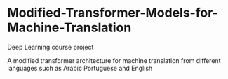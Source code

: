# Modified-Transformer-Models-for-Machine-Translation
Deep Learning course project 

A modified transformer architecture for machine translation from different languages such as Arabic Portuguese and English
